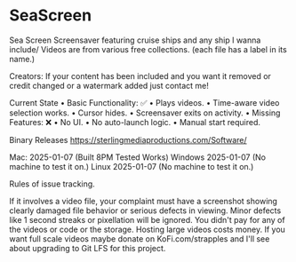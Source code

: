 # SeaScreen
Sea Screen Screensaver featuring cruise ships and any ship I wanna include/
Videos are from various free collections. (each file has a label in its name.)

Creators: If your content has been included and you want it removed or credit changed or a watermark added just contact me!

Current State
	•	Basic Functionality: ✅
	•	Plays videos.
	•	Time-aware video selection works.
	•	Cursor hides.
	•	Screensaver exits on activity.
	•	Missing Features: ❌
	•	No UI.
	•	No auto-launch logic.
	•	Manual start required.

Binary Releases https://sterlingmediaproductions.com/Software/

Mac: 2025-01-07 (Built 8PM Tested Works) 
Windows 2025-01-07 (No machine to test it on.)
Linux 2025-01-07 (No machine to test it on.)

Rules of issue tracking.

If it involves a video file, your complaint must have a screenshot showing clearly damaged file behavior or serious defects in viewing. Minor defects like 1 second streaks or pixellation will be ignored. You didn't pay for any of the videos or code or the storage. Hosting large videos costs money. If you want full scale videos maybe donate on KoFi.com/strapples and I'll see about upgrading to Git LFS for this project. 